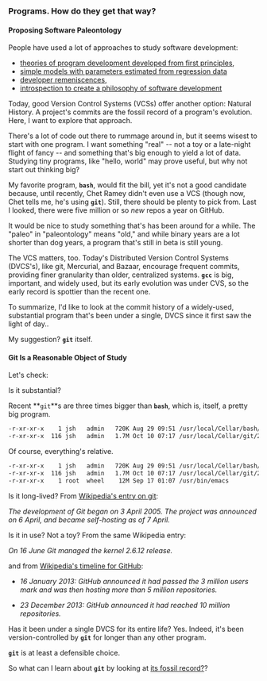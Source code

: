 ### Programs. How do they get that way?

#### Proposing Software Paleontology

People have used a lot of approaches to study software development:

- [theories of program development developed from first principles](https://en.wikipedia.org/wiki/Halstead_complexity_measures),
- [simple models with parameters estimated from regression data](https://en.wikipedia.org/wiki/COCOMO)
- [developer remeniscences](https://en.wikipedia.org/wiki/Coders_at_work),
- [introspection to create a philosophy of software development](https://en.wikipedia.org/wiki/The_Mythical_Man-Month)


Today, good Version Control Systems (VCSs) offer another option: Natural History.
A project's commits are the fossil record of a program's evolution.
Here, I want to explore that approach.

There's a lot of code out there to rummage around in, but it seems wisest to start with one program.
I want something "real" -- not a toy or a late-night flight of fancy --
and something that's big enough to yield a lot of data. 
Studying tiny programs, like "hello, world" may prove useful, but why not start out thinking big?

My favorite program, **`bash`**, would fit the bill, yet it's not a good candidate because,
until recently, Chet Ramey didn't even use a VCS (though now, Chet tells me, he's using **`git`**). Still, there should be plenty to pick from. Last I looked, there were five million or so *new* repos a year on GitHub. 

It would be nice to study something that's has been around for a while. The "paleo" in "paleontology" means "old," and while binary years are a lot shorter than dog years, a program that's still in beta is still young.

The VCS matters, too. Today's Distributed Version Control Systems (DVCS's), like git, Mercurial, and Bazaar, encourage frequent commits, providing finer granularity than older, centralized systems.
**`gcc`** is big, important, and widely used, but its early evolution was under CVS, so the early record is spottier than the recent one.

To summarize, I'd like to look at the commit history of a widely-used, substantial program that's been under a single, DVCS since it first saw the light of day..

My suggestion? **`git`** itself.

#### Git Is a Reasonable Object of Study

Let's check:

Is it substantial?

Recent **`git`**s are three times bigger than **`bash`**, which is, itself, a pretty big program.

```bash
-r-xr-xr-x    1 jsh   admin   720K Aug 29 09:51 /usr/local/Cellar/bash/4.3.42/bin/bash
-r-xr-xr-x  116 jsh   admin   1.7M Oct 10 07:17 /usr/local/Cellar/git/2.6.1/bin/git
```

Of course, everything's relative.

```bash
-r-xr-xr-x    1 jsh   admin   720K Aug 29 09:51 /usr/local/Cellar/bash/4.3.42/bin/bash
-r-xr-xr-x  116 jsh   admin   1.7M Oct 10 07:17 /usr/local/Cellar/git/2.6.1/bin/git
-r-xr-xr-x    1 root  wheel    12M Sep 17 01:07 /usr/bin/emacs
```

Is it long-lived? From [Wikipedia's entry on git](https://en.wikipedia.org/wiki/Git_(software)):

*The development of Git began on 3 April 2005. The project was announced on 6 April, and became self-hosting as of 7 April.*

Is it in use? Not a toy? From the same Wikipedia entry:

*On 16 June Git managed the kernel 2.6.12 release.*

and from  [Wikipedia's timeline for GitHub](https://en.wikipedia.org/wiki/GitHub):

- *16 January 2013: GitHub announced it had passed the 3 million users mark and was then hosting more than 5 million repositories.*

- *23 December 2013: GitHub announced it had reached 10 million repositories.*

Has it been under a single DVCS for its entire life? Yes. Indeed, it's been version-controlled by **`git`** for longer than any other program.

**`git`** is at least a defensible choice.

So what can I learn about **`git`** by looking at [its fossil record?](https://github.com/jsh/git-paleontology/blob/master/building-git/basic-stats.md)?
